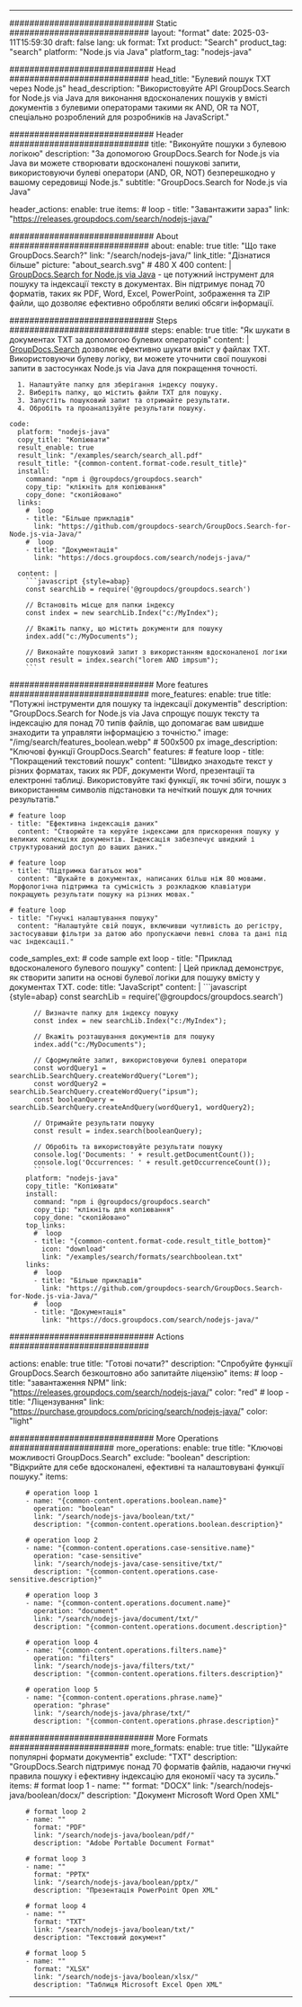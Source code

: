 
---
############################# Static ############################
layout: "format"
date:  2025-03-11T15:59:30
draft: false
lang: uk
format: Txt
product: "Search"
product_tag: "search"
platform: "Node.js via Java"
platform_tag: "nodejs-java"

############################# Head ############################
head_title: "Булевий пошук TXT через Node.js"
head_description: "Використовуйте API GroupDocs.Search for Node.js via Java для виконання вдосконалених пошуків у вмісті документів з булевими операторами такими як AND, OR та NOT, спеціально розроблений для розробників на JavaScript."

############################# Header ############################
title: "Виконуйте пошуки з булевою логікою" 
description: "За допомогою GroupDocs.Search for Node.js via Java ви можете створювати вдосконалені пошукові запити, використовуючи булеві оператори (AND, OR, NOT) безперешкодно у вашому середовищі Node.js."
subtitle: "GroupDocs.Search for Node.js via Java" 

header_actions:
  enable: true
  items:
    #  loop
    - title: "Завантажити зараз"
      link: "https://releases.groupdocs.com/search/nodejs-java/"
      
############################# About ############################
about:
    enable: true
    title: "Що таке GroupDocs.Search?"
    link: "/search/nodejs-java/"
    link_title: "Дізнатися більше"
    picture: "about_search.svg" # 480 X 400
    content: |
       [GroupDocs.Search for Node.js via Java](/search/nodejs-java/) - це потужний інструмент для пошуку та індексації тексту в документах. Він підтримує понад 70 форматів, таких як PDF, Word, Excel, PowerPoint, зображення та ZIP файли, що дозволяє ефективно обробляти великі обсяги інформації.

############################# Steps ############################
steps:
    enable: true
    title: "Як шукати в документах TXT за допомогою булевих операторів"
    content: |
      [GroupDocs.Search](/search/nodejs-java/) дозволяє ефективно шукати вміст у файлах TXT. Використовуючи булеву логіку, ви можете уточнити свої пошукові запити в застосунках Node.js via Java для покращення точності.
      
      1. Налаштуйте папку для зберігання індексу пошуку.
      2. Виберіть папку, що містить файли TXT для пошуку.
      3. Запустіть пошуковий запит та отримайте результати.
      4. Обробіть та проаналізуйте результати пошуку.
   
    code:
      platform: "nodejs-java"
      copy_title: "Копіювати"
      result_enable: true
      result_link: "/examples/search/search_all.pdf"
      result_title: "{common-content.format-code.result_title}"
      install:
        command: "npm i @groupdocs/groupdocs.search"
        copy_tip: "клікніть для копіювання"
        copy_done: "скопійовано"
      links:
        #  loop
        - title: "Більше прикладів"
          link: "https://github.com/groupdocs-search/GroupDocs.Search-for-Node.js-via-Java/"
        #  loop
        - title: "Документація"
          link: "https://docs.groupdocs.com/search/nodejs-java/"
          
      content: |
        ```javascript {style=abap}
        const searchLib = require('@groupdocs/groupdocs.search')

        // Встановіть місце для папки індексу
        const index = new searchLib.Index("c:/MyIndex");

        // Вкажіть папку, що містить документи для пошуку
        index.add("c:/MyDocuments");

        // Виконайте пошуковий запит з використанням вдосконаленої логіки
        const result = index.search("lorem AND impsum");
        ```            

############################# More features ############################
more_features:
  enable: true
  title: "Потужні інструменти для пошуку та індексації документів"
  description: "GroupDocs.Search for Node.js via Java спрощує пошук тексту та індексацію для понад 70 типів файлів, що допомагає вам швидше знаходити та управляти інформацією з точністю."
  image: "/img/search/features_boolean.webp" # 500x500 px
  image_description: "Ключові функції GroupDocs.Search"
  features:
    # feature loop
    - title: "Покращений текстовий пошук"
      content: "Швидко знаходьте текст у різних форматах, таких як PDF, документи Word, презентації та електронні таблиці. Використовуйте такі функції, як точні збіги, пошук з використанням символів підстановки та нечіткий пошук для точних результатів."

    # feature loop
    - title: "Ефективна індексація даних"
      content: "Створюйте та керуйте індексами для прискорення пошуку у великих колекціях документів. Індексація забезпечує швидкий і структурований доступ до ваших даних."

    # feature loop
    - title: "Підтримка багатьох мов"
      content: "Шукайте в документах, написаних більш ніж 80 мовами. Морфологічна підтримка та сумісність з розкладкою клавіатури покращують результати пошуку на різних мовах."

    # feature loop
    - title: "Гнучкі налаштування пошуку"
      content: "Налаштуйте свій пошук, включивши чутливість до регістру, застосувавши фільтри за датою або пропускаючи певні слова та дані під час індексації."
      
  code_samples_ext:
    # code sample ext loop
    - title: "Приклад вдосконаленого булевого пошуку"
      content: |
        Цей приклад демонструє, як створити запити на основі булевої логіки для пошуку вмісту у документах TXT.
      code:
        title: "JavaScript"
        content: |
          ```javascript {style=abap}
          const searchLib = require('@groupdocs/groupdocs.search')
          
          // Визначте папку для індексу пошуку
          const index = new searchLib.Index("c:/MyIndex");
              
          // Вкажіть розташування документів для пошуку
          index.add("c:/MyDocuments");

          // Сформулюйте запит, використовуючи булеві оператори
          const wordQuery1 = searchLib.SearchQuery.createWordQuery("Lorem");
          const wordQuery2 = searchLib.SearchQuery.createWordQuery("ipsum");
          const booleanQuery = searchLib.SearchQuery.createAndQuery(wordQuery1, wordQuery2);

          // Отримайте результати пошуку
          const result = index.search(booleanQuery);
          
          // Обробіть та використовуйте результати пошуку
          console.log('Documents: ' + result.getDocumentCount());
          console.log('Occurrences: ' + result.getOccurrenceCount());
          ```
        platform: "nodejs-java"
        copy_title: "Копіювати"
        install:
          command: "npm i @groupdocs/groupdocs.search"
          copy_tip: "клікніть для копіювання"
          copy_done: "скопійовано"
        top_links:
          #  loop
          - title: "{common-content.format-code.result_title_bottom}"
            icon: "download"
            link: "/examples/search/formats/searchboolean.txt"
        links:
          #  loop
          - title: "Більше прикладів"
            link: "https://github.com/groupdocs-search/GroupDocs.Search-for-Node.js-via-Java/"
          #  loop
          - title: "Документація"
            link: "https://docs.groupdocs.com/search/nodejs-java/"
            

            


############################# Actions ############################

actions:
  enable: true
  title: "Готові почати?"
  description: "Спробуйте функції GroupDocs.Search безкоштовно або запитайте ліцензію"
  items:
    #  loop
    - title: "завантаження NPM"
      link: "https://releases.groupdocs.com/search/nodejs-java/"
      color: "red"
        #  loop
    - title: "Ліцензування"
      link: "https://purchase.groupdocs.com/pricing/search/nodejs-java/"
      color: "light"


############################# More Operations #####################
more_operations:
    enable: true
    title: "Ключові можливості GroupDocs.Search"
    exclude: "boolean"
    description: "Відкрийте для себе вдосконалені, ефективні та налаштовувані функції пошуку."
    items: 
          
        # operation loop 1
        - name: "{common-content.operations.boolean.name}"
          operation: "boolean"
          link: "/search/nodejs-java/boolean/txt/"
          description: "{common-content.operations.boolean.description}"

        # operation loop 2
        - name: "{common-content.operations.case-sensitive.name}"
          operation: "case-sensitive"
          link: "/search/nodejs-java/case-sensitive/txt/"
          description: "{common-content.operations.case-sensitive.description}"

        # operation loop 3
        - name: "{common-content.operations.document.name}"
          operation: "document"
          link: "/search/nodejs-java/document/txt/"
          description: "{common-content.operations.document.description}"

        # operation loop 4
        - name: "{common-content.operations.filters.name}"
          operation: "filters"
          link: "/search/nodejs-java/filters/txt/"
          description: "{common-content.operations.filters.description}"

        # operation loop 5
        - name: "{common-content.operations.phrase.name}"
          operation: "phrase"
          link: "/search/nodejs-java/phrase/txt/"
          description: "{common-content.operations.phrase.description}"
          
        
          
############################# More Formats ########################
more_formats:
    enable: true
    title: "Шукайте популярні формати документів"
    exclude: "TXT"
    description: "GroupDocs.Search підтримує понад 70 форматів файлів, надаючи гнучкі правила пошуку і ефективну індексацію для економії часу та зусиль."
    items: 
        # format loop 1
        - name: ""
          format: "DOCX"
          link: "/search/nodejs-java/boolean/docx/"
          description: "Документ Microsoft Word Open XML"
          
        # format loop 2
        - name: ""
          format: "PDF"
          link: "/search/nodejs-java/boolean/pdf/"
          description: "Adobe Portable Document Format"
          
        # format loop 3
        - name: ""
          format: "PPTX"
          link: "/search/nodejs-java/boolean/pptx/"
          description: "Презентація PowerPoint Open XML"

        # format loop 4
        - name: ""
          format: "TXT"
          link: "/search/nodejs-java/boolean/txt/"
          description: "Текстовий документ"
          
        # format loop 5
        - name: ""
          format: "XLSX"
          link: "/search/nodejs-java/boolean/xlsx/"
          description: "Таблиця Microsoft Excel Open XML"
  

---
